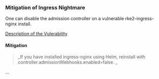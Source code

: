 ### Mitigation of Ingress Nightmare

One can disable the admission controller on a vulnerable rke2-ingress-nginx install.

[Description of the Vulerability](https://www.wiz.io/blog/ingress-nginx-kubernetes-vulnerabilities)

#### Mitigation

> _If you have installed ingress-nginx using Helm, reinstall with controller.admissionWebhooks.enabled=false. _

...
